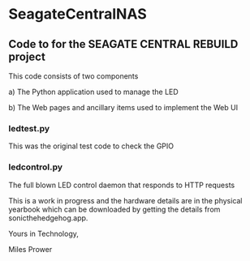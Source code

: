 # SeagateCentralNAS
## Code to for the SEAGATE CENTRAL REBUILD project

This code consists of two components


a) The Python application used to manage the LED

b) The Web pages and ancillary items used to implement the Web UI

### ledtest.py
This was the original test code to check the GPIO

### ledcontrol.py
The full blown LED control daemon that responds to HTTP requests


This is a work in progress and the hardware details are in the physical yearbook
which can be downloaded by getting the details from sonicthehedgehog.app.

Yours in Technology,

Miles Prower
